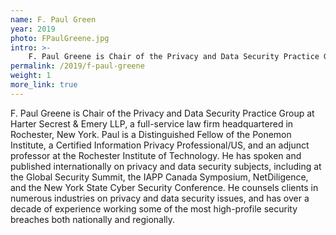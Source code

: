 ```yaml
---
name: F. Paul Green
year: 2019
photo: FPaulGreene.jpg
intro: >-
    F. Paul Greene is Chair of the Privacy and Data Security Practice Group at Harter Secrest & Emery LLP, a full-service law firm headquartered in Rochester, New York. Paul is a Distinguished Fellow of the Ponemon Institute, a Certified Information Privacy Professional/US, and an adjunct professor at the Rochester Institute of Technology.
permalink: /2019/f-paul-greene
weight: 1
more_link: true
---
```

F. Paul Greene is Chair of the Privacy and Data Security Practice Group at Harter Secrest & Emery LLP, a full-service law firm headquartered in Rochester, New York. Paul is a Distinguished Fellow of the Ponemon Institute, a Certified Information Privacy Professional/US, and an adjunct professor at the Rochester Institute of Technology. He has spoken and published internationally on privacy and data security subjects, including at the Global Security Summit, the IAPP Canada Symposium, NetDiligence, and the New York State Cyber Security Conference. He counsels clients in numerous industries on privacy and data security issues, and has over a decade of experience working some of the most high-profile security breaches both nationally and regionally.
